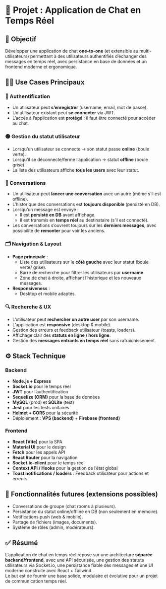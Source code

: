 # 📌 Projet : Application de Chat en Temps Réel


## 🎯 Objectif
Développer une application de chat **one-to-one** (et extensible au multi-utilisateurs) permettant à des utilisateurs authentifiés d’échanger des messages en temps réel, avec persistance en base de données et un frontend moderne et ergonomique.


## 🧑‍💻 Use Cases Principaux

### 🔐 Authentification
- Un utilisateur peut **s’enregistrer** (username, email, mot de passe).
- Un utilisateur existant peut **se connecter** via JWT.
- L’accès à l’application est **protégé** : il faut être connecté pour accéder au chat.

### 🟢 Gestion du statut utilisateur
- Lorsqu’un utilisateur se connecte → son statut passe **online** (boule verte).
- Lorsqu’il se déconnecte/ferme l’application → statut **offline** (boule grise).
- La liste des utilisateurs affiche **tous les users** avec leur statut.

### 💬 Conversations
- Un utilisateur peut **lancer une conversation** avec un autre (même s’il est offline).
- L’historique des conversations est **toujours disponible** (persisté en DB).
- Lorsqu’un message est envoyé :
    - Il est **persisté en DB** avant affichage.
    - Il est transmis en **temps réel** au destinataire (s’il est connecté).
- Les conversations s’ouvrent toujours sur les **derniers messages**, avec possibilité de **remonter** pour voir les anciens.

### 🗂 Navigation & Layout
- **Page principale** :
  - Liste des utilisateurs sur le **côté gauche** avec leur statut (boule verte/ grise).
  - Barre de recherche pour filtrer les utilisateurs par **username**.
  - Zone de chat à droite, affichant l’historique et les nouveaux messages.
- **Responsiveness** :
  - Desktop et mobile adaptés.

### 🔍 Recherche & UX
- L’utilisateur peut **rechercher un autre user** par son username.
- L’application est **responsive** (desktop & mobile).
- Gestion des erreurs et feedback utilisateur (toasts, loaders).
- Affichage clair des **statuts en ligne / hors ligne**.
- Gestion des **messages entrants en temps réel** sans rafraîchissement.


## ⚙️ Stack Technique

### Backend
- **Node.js + Express**
- **Socket.io** pour le temps réel
- **JWT** pour l’authentification
- **Sequelize (ORM)** pour la base de données
- **MySQL** (prod) et **SQLite** (test)
- **Jest** pour les tests unitaires
- **Helmet + CORS** pour la sécurité
- Déploiement : **VPS (backend)** + **Firebase (frontend)**

### Frontend
- **React (Vite)** pour la SPA
- **Material UI** pour le design
- **Fetch** pour les appels API
- **React Router** pour la navigation
- **Socket.io-client** pour le temps réel
- **Context API / Hooks** pour la gestion de l’état global
- **Toast notifications / loaders** : Feedback utilisateur pour actions et erreurs.

## 🚀 Fonctionnalités futures (extensions possibles)
- Conversations de groupe (chat rooms à plusieurs).
- Persistance du statut online/offline en DB (non seulement en mémoire).
- Notifications push (web & mobile).
- Partage de fichiers (images, documents).
- Système de rôles (admin, modérateurs).


## ✅ Résumé
L’application de chat en temps réel repose sur une architecture **séparée backend/frontend**, avec une API sécurisée, une gestion des statuts utilisateurs via Socket.io, une persistance fiable des messages et une UI moderne construite avec React + Tailwind.  
Le but est de fournir une base solide, modulaire et évolutive pour un projet de communication temps réel.
